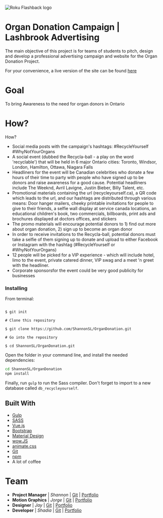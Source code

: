 ![Roku Flashback logo](http://shadiaali.ca/organs/thelogo.png)


# Organ Donation Campaign | Lashbrook Advertising
The main objective of this project is for teams of students to pitch, design and develop a professional advertising campaign and website for the Organ Donation Project.

For your convenience, a live version of the site can be found [here](https://shadiaali.ca/organs)

# Goal
To bring Awareness to the need for organ donors in Ontario

# How?
How?
* Social media posts with the campaign's hashtags: #RecycleYourself #WhyNotYourOrgans 
* A social event (dubbed the Recycla-ball - a play on the word 'recyclable') that will be held in 6 major Ontario cities: Toronto, Windsor, London, Hamilton, Ottawa, Niagara Falls
* Headliners for the event will be Canadian celebrities who donate a few hours of their time to party with people who have signed up to be donors and raise awareness for a good cause. Potential headliners include The Weeknd, Avril Lavigne, Justin Bieber, Billy Talent, etc.
* Promotional materials containing the url (recycleyourself.ca), a QR code which leads to the url, and our hashtags are distributed through various means: Door hanger mailers, cheeky printable invitations for people to give to their friends, a selfie wall display at service canada locations, an educational children's book, two commercials, billboards, print ads and brochures displayed at doctors offices, and stickers
* The promo materials will encourage potential donors to 1) find out more about organ donation, 2) sign up to become an organ donor
* In order to receive invitations to the Recycla-ball, potential donors must take a selfie of them signing up to donate and upload to either Facebook or Instagram with the hashtag (#RecycleYourself or #WhyNotYourOrgans)
* 12 people will be picked for a VIP experience - which will include hotel, limo to the event, private catered dinner, VIP swag and a meet 'n greet with the headliner.
* Corporate sponsorsfor the event could be very good publicity for businesses

### Installing

From terminal:

```# Initialize git

$ git init

# Clone this repository

$ git clone https://github.com/ShannonSL/OrganDonation.git

# Go into the repository

$ cd ShannonSL/OrganDonation.git

```

Open the folder in your command line, and install the needed dependencies:

```bash
cd ShannonSL/OrganDonation
npm install
```

Finally, run `gulp` to run the Sass compiler. Don't forget to import to a new database called `db_recycleyourself`.


## Built With

* [Gulp](https://gulpjs.com/)
* [SASS](https://sass-lang.com/)
* [Vue.js](https://vuejs.org/)
* [Bootstrap](https://bootstrap.com/)
* [Material Design](https://fezvrasta.github.io/bootstrap-material-design/)
* [wow.JS](https://mynameismatthieu.com/WOW/)
* [animate.css](https://daneden.github.io/animate.css/)
* [Git](https://git-scm.com/)
* [npm](https://www.npmjs.com/)
* A lot of coffee 

   
# Team
- **Project Manager** | *Shannon* | [Git](https://github.com/ShannonSL) | [Portfolio](http://shannonstoltzlimin.ca/)
- **Motion Graphics** |  *Jorge*  | [Git](https://github.com/JorgeAndrino) | [Portfolio](http://jmavdb.com/)
- **Designer**        |   *Jay*   | [Git](https://github.com/jvernon3) | [Portfolio](http://jayvernon.ca)
- **Developer**       | *Shadia*  | [Git](https://github.com/shadiaali) | [Portfolio](https://shadiaali.ca)

